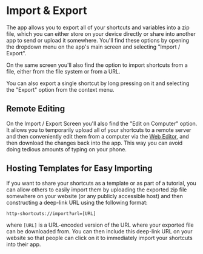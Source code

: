 # Import & Export

The app allows you to export all of your shortcuts and variables into a zip file, which you can either store on your device directly or share into another app to send or upload it somewhere. You'll find these options by opening the dropdown menu on the app's main screen and selecting "Import / Export".

On the same screen you'll also find the option to import shortcuts from a file, either from the file system or from a URL.

You can also export a single shortcut by long pressing on it and selecting the "Export" option from the context menu.

<a name="remote-edit"></a>
## Remote Editing

On the Import / Export Screen you'll also find the "Edit on Computer" option. It allows you to temporarily upload all of your shortcuts to a remote server and then conveniently edit them from a computer via the [Web Editor](https://http-shortcuts.rmy.ch/editor), and then download the changes back into the app. This way you can avoid doing tedious amounts of typing on your phone.

<a name="import-deep-linking"></a>
## Hosting Templates for Easy Importing
If you want to share your shortcuts as a template or as part of a tutorial, you can allow others to easily import them by uploading the exported zip file somewhere on your website (or any publicly accessible host) and then constructing a deep-link URL using the following format:

```
http-shortcuts://import?url=[URL]
```

where `[URL]` is a URL-encoded version of the URL where your exported file can be downloaded from. You can then include this deep-link URL on your website so that people can click on it to immediately import your shortcuts into their app.
